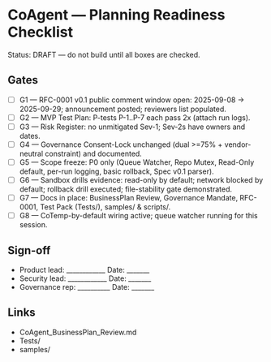 ﻿# CoAgent — Planning Readiness Checklist

Status: DRAFT — do not build until all boxes are checked.

## Gates
- [ ] G1 — RFC-0001 v0.1 public comment window open: 2025-09-08 -> 2025-09-29; announcement posted; reviewers list populated.
- [ ] G2 — MVP Test Plan: P-tests P-1..P-7 each pass 2x (attach run logs).
- [ ] G3 — Risk Register: no unmitigated Sev-1; Sev-2s have owners and dates.
- [ ] G4 — Governance Consent-Lock unchanged (dual >=75% + vendor-neutral constraint) and documented.
- [ ] G5 — Scope freeze: P0 only (Queue Watcher, Repo Mutex, Read-Only default, per-run logging, basic rollback, Spec v0.1 parser).
- [ ] G6 — Sandbox drills evidence: read-only by default; network blocked by default; rollback drill executed; file-stability gate demonstrated.
- [ ] G7 — Docs in place: BusinessPlan Review, Governance Mandate, RFC-0001, Test Pack (Tests/), samples/ & scripts/.
- [ ] G8 — CoTemp-by-default wiring active; queue watcher running for this session.

## Sign-off
- Product lead: ____________  Date: _______
- Security lead: ____________ Date: _______
- Governance rep: __________ Date: _______

## Links
- CoAgent_BusinessPlan_Review.md
- Tests/
- samples/

